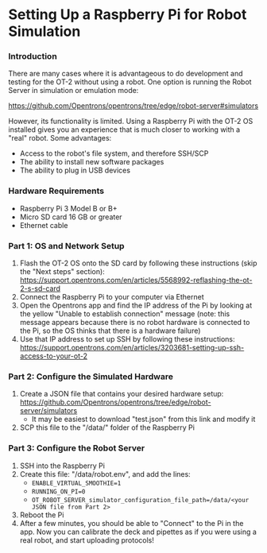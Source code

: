 # Setting Up a Raspberry Pi for Robot Simulation

### Introduction
There are many cases where it is advantageous to do development and testing for the OT-2 without using a robot. One option is running the Robot Server in simulation or emulation mode:

https://github.com/Opentrons/opentrons/tree/edge/robot-server#simulators

However, its functionality is limited. Using a Raspberry Pi with the OT-2 OS installed gives you an experience that is much closer to working with a "real" robot. Some advantages:
* Access to the robot's file system, and therefore SSH/SCP
* The ability to install new software packages
* The ability to plug in USB devices

### Hardware Requirements
* Raspberry Pi 3 Model B or B+
* Micro SD card 16 GB or greater
* Ethernet cable

### Part 1: OS and Network Setup
1. Flash the OT-2 OS onto the SD card by following these instructions (skip the "Next steps" section): https://support.opentrons.com/en/articles/5568992-reflashing-the-ot-2-s-sd-card
2. Connect the Raspberry Pi to your computer via Ethernet
3. Open the Opentrons app and find the IP address of the Pi by looking at the yellow "Unable to establish connection" message (note: this message appears because there is no robot hardware is connected to the Pi, so the OS thinks that there is a hardware failure)
4. Use that IP address to set up SSH by following these instructions: https://support.opentrons.com/en/articles/3203681-setting-up-ssh-access-to-your-ot-2

### Part 2: Configure the Simulated Hardware
1. Create a JSON file that contains your desired hardware setup: https://github.com/Opentrons/opentrons/tree/edge/robot-server/simulators
   - It may be easiest to download "test.json" from this link and modify it
2. SCP this file to the "/data/" folder of the Raspberry Pi

### Part 3: Configure the Robot Server
1. SSH into the Raspberry Pi
2. Create this file: "/data/robot.env", and add the lines:
   - `ENABLE_VIRTUAL_SMOOTHIE=1`
   - `RUNNING_ON_PI=0`
   - `OT_ROBOT_SERVER_simulator_configuration_file_path=/data/<your JSON file from Part 2>`
3. Reboot the Pi
4. After a few minutes, you should be able to "Connect" to the Pi in the app. Now you can calibrate the deck and pipettes as if you were using a real robot, and start uploading protocols!
